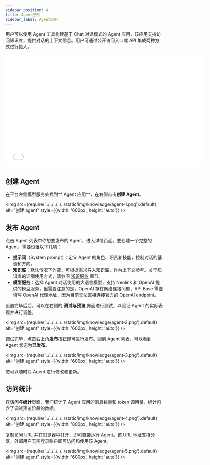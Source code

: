 ```yaml
---
sidebar_position: 4
title: Agent应用
sidebar_label: Agent应用
---
```


用户可以使用 Agent 工具构建基于 Chat 对话模式的 Agent 应用，该应用支持访问知识库，提供对话的上下文信息。用户可通过公开访问入口或 API 集成两种方式进行接入。

<iframe width="640" height="360" 
  src={require('../../../../../static/video/demo/agent.mp4').default}
  frameborder="0" allowfullscreen>
</iframe>

## 创建 Agent

在平台左侧模型服务处找到** Agent 应用**，在右侧点击**创建 Agent**。

<img src={require('../../../../../static/img/knowledge/agent-1.png').default} alt="创建 agent" style={{width: '600px', height: 'auto'}} />

## 发布 Agent

点击 Agent 列表中你想要发布的 Agent，进入详情页面。要创建一个完整的 Agent，需要设置以下几项：

- **提示词**（System prompt）：定义 Agent 的角色、职责和技能，控制对话的基调和方向。
- **知识库**：默认情况下为空，可根据需求导入知识库，作为上下文参考。关于知识库的详细使用方式，请参阅 [知识服务](../KnowledgeBase/knowledge-service.md) 章节。
- **模型服务**：选择 Agent 对话使用的大语言模型，支持 Neolink 和 OpenAI 提供的模型服务，但需要注意的是，OpenAI 存在网络连接问题，API Base 需要填写 OpenAI 代理地址，因为目前无法直接连接官方的 OpenAI endpoint。

设置完毕后后，可以在右侧的 **调试与预览** 界面进行测试，以验证 Agent 的实际表现并进行调整。

<img src={require('../../../../../static/img/knowledge/agent-2.png').default} alt="创建 agent" style={{width: '600px', height: 'auto'}} />

调试完毕，点击右上角**发布**按钮即可进行发布。回到 Agent 列表，可以看到 Agent 状态为**已发布**。

<img src={require('../../../../../static/img/knowledge/agent-3.png').default} alt="创建 agent" style={{width: '600px', height: 'auto'}} />

您可以随时对 Agent 进行修改和更新。

## 访问统计

在**访问与统计**页面，我们统计了 Agent 应用的消息数量和 token 调用量，统计包含了调试预览阶段的数据。

<img src={require('../../../../../static/img/knowledge/agent-4.png').default} alt="创建 agent" style={{width: '800px', height: 'auto'}} />

复制访问 URL 并在浏览器中打开，即可直接运行 Agent。该 URL 地址支持分享，外部用户无需登录账户即可访问和使用该 Agent。

<img src={require('../../../../../static/img/knowledge/agent-5.png').default} alt="创建 agent" style={{width: '600px', height: 'auto'}} />
